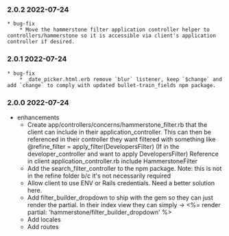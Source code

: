 

### 2.0.2 2022-07-24
	* bug-fix
		* Move the hammerstone filter application controller helper to controllers/hammerstone so it is accessible via client's application controller if desired.

### 2.0.1 2022-07-24
	* bug-fix
		* _date_picker.html.erb remove `blur` listener, keep `$change` and add `change` to comply with updated bullet-train_fields npm package.

### 2.0.0 2022-07-24
* enhancements
	* Create app/controllers/concerns/hammerstone_filter.rb that the client can include in their application_controller. This can then be referenced in their controller they want filtered with something like @refine_filter = apply_filter(DevelopersFilter) (If in the developer_controller and want to apply DevelopersFilter)
	Reference in client application_controller.rb include HammerstoneFilter
	* Add the search_filter_controller to the npm package. Note: this is not in the refine folder b/c it's not necessarily required
	* Allow client to use ENV or Rails credentials. Need a better solution here.
	* Add filter_builder_dropdown to ship with the gem so they can just render the partial. In their index view they can simply -> <%= render partial: 'hammerstone/filter_builder_dropdown' %>
	* Add locales
	* Add routes